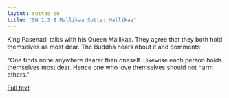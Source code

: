 ```yaml
---
layout: suttas-sn
title: "SN 1.3.8 Mallikaa Sutta: Mallikaa"
---
```


King Pasenadi talks with his Queen Mallikaa. They agree that they both hold themselves as most dear. The Buddha hears about it and comments:

"One finds none anywhere dearer than oneself. Likewise each person holds themselves most dear. Hence one who love themselves should not harm others."

[Full text](https://accesstoinsight.org/tipitaka/sn/sn03/sn03.008.wlsh.html)
